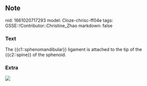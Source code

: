 ## Note
nid: 1661020717293
model: Cloze-chrisc-ff04e
tags: GSSE::!Contributor::Christine_Zhao
markdown: false

### Text
<div>
  <div>
    <div>
      <div>
        The {{c1::sphenomandibular}} ligament is attached to the
        tip of the {{c2::spine}} of the sphenoid.
      </div>
    </div>
  </div>
</div>

### Extra
<img src="Screen%20Shot%202021-08-01%20at%209.47.19%20am.png">
